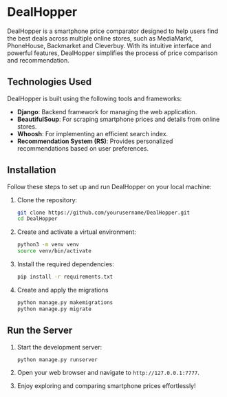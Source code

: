 # DealHopper

DealHopper is a smartphone price comparator designed to help users find the best deals across multiple online stores, such as MediaMarkt, PhoneHouse, Backmarket and Cleverbuy. With its intuitive interface and powerful features, DealHopper simplifies the process of price comparison and recommendation.

## Technologies Used
DealHopper is built using the following tools and frameworks:
- **Django**: Backend framework for managing the web application.
- **BeautifulSoup**: For scraping smartphone prices and details from online stores.
- **Whoosh**: For implementing an efficient search index.
- **Recommendation System (RS)**: Provides personalized recommendations based on user preferences.

## Installation
Follow these steps to set up and run DealHopper on your local machine:

1. Clone the repository:
   ```bash
   git clone https://github.com/yourusername/DealHopper.git
   cd DealHopper
   ```

2. Create and activate a virtual environment:
   ```bash
   python3 -m venv venv
   source venv/bin/activate
   ```

3. Install the required dependencies:
   ```bash
   pip install -r requirements.txt
   ```

4. Create and apply the migrations
   ```bash
   python manage.py makemigrations
   python manage.py migrate
   ```

## Run the Server
1. Start the development server:
   ```bash
   python manage.py runserver
   ```

2. Open your web browser and navigate to `http://127.0.0.1:7777`.

3. Enjoy exploring and comparing smartphone prices effortlessly!

